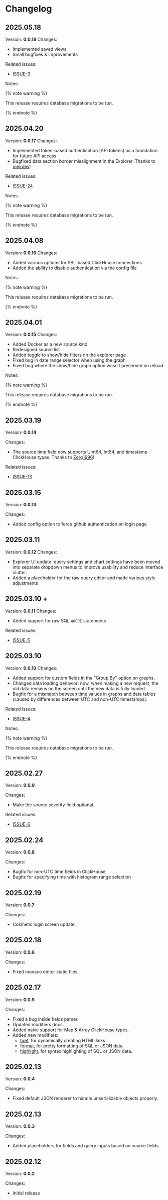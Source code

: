 # Changelog

## 2025.05.18
Version: **0.0.18**
Changes:
  - Implemented saved views
  - Small bugfixes & improvements

Related issues:
 - [ISSUE-3](https://github.com/iamtelescope/telescope/issues/3)

Notes:

{% note warning %}

This release requires database migrations to be run.

{% endnote %}

## 2025.04.20
Version: **0.0.17**
Changes:
  - Implemented token-based authentication (API tokens) as a foundation for future API access
  - Bugfixed data section border misalignment in the Explorer. Thanks to [meirdev](https://github.com/meirdev)!

Related issues:
 - [ISSUE-24](https://github.com/iamtelescope/telescope/issues/24)

Notes:

{% note warning %}

This release requires database migrations to be run.

{% endnote %}

## 2025.04.08
Version: **0.0.16**
Changes:
  - Added various options for SSL-based ClickHouse connections
  - Added the ability to disable authentication via the config file

Notes:

{% note warning %}

This release requires database migrations to be run.

{% endnote %}

## 2025.04.01
Version: **0.0.15**
Changes:
  - Added Docker as a new source kind
  - Redesigned source list
  - Added toggle to show/hide filters on the explorer page
  - Fixed bug in date range selector when using the graph
  - Fixed bug where the show/hide graph option wasn’t preserved on reload

Notes:

{% note warning %}

This release requires database migrations to be run.

{% endnote %}

## 2025.03.19
Version: **0.0.14**

Changes:
 - The source time field now supports UInt64, Int64, and timestamp ClickHouse types. Thanks to [Zerg1996](https://github.com/Zerg1996)!

Related issues:
 - [ISSUE-13](https://github.com/iamtelescope/telescope/issues/13)

## 2025.03.15
Version: **0.0.13**

Changes:
 - Added config option to force github authentication on login page

## 2025.03.11
Version: **0.0.12**
Changes:
 - Explorer UI update: query settings and chart settings have been moved into separate dropdown menus to improve usability and reduce interface clutter.
 - Added a placeholder for the raw query editor and made various style adjustments

## 2025.03.10 +
Version: **0.0.11**
Changes:
 - Added support for raw SQL `WHERE` statements

Related issues:
 - [ISSUE-5](https://github.com/iamtelescope/telescope/issues/5)

## 2025.03.10
Version: **0.0.10**
Changes:
 - Added support for custom fields in the "Group By" option on graphs.
 - Changed data loading behavior: now, when making a new request, the old data remains on the screen until the new data is fully loaded.
 - Bugfix for a mismatch between time values in graphs and data tables (caused by differences between UTC and non-UTC timestamps).

Related issues:
 - [ISSUE-4](https://github.com/iamtelescope/telescope/issues/4)

Notes:

{% note warning %}

This release requires database migrations to be run.

{% endnote %}

## 2025.02.27
Version: **0.0.9**

Changes:
 - Make the source severity field optional.

Related issues:
 - [ISSUE-6](https://github.com/iamtelescope/telescope/issues/6)


## 2025.02.24
Version: **0.0.8**

Changes:
 - Bugfix for non-UTC time fields in ClickHouse
 - Bugfix for specifying time with histogram range selection

## 2025.02.19
Version: **0.0.7**

Changes:
- Cosmetic login screen update.

## 2025.02.18
Version: **0.0.6**

Changes:
- Fixed monaco editor static files.

## 2025.02.17
Version: **0.0.5**

Changes:
- Fixed a bug inside fields parser.
- Updated modifiers docs.
- Added naive support for Map & Array ClickHouse types.
- Added new modifiers:
    - [href](./ui/explorer/fields.md#href), for dynamically creating HTML links.
    - [format](./ui/explorer/fields.md#format), for pretty formatting of SQL or JSON data.
    - [highlight](./ui/explorer/fields.md#highlight), for syntax highlighting of SQL or JSON data.

## 2025.02.13
Version: **0.0.4**

Changes:
- Fixed default JSON renderer to handle unserializable objects properly.

## 2025.02.13
Version: **0.0.3**

Changes:
- Added placeholders for fields and query inputs based on source fields.

## 2025.02.12
Version: **0.0.2**

Changes:
 - Initial release
